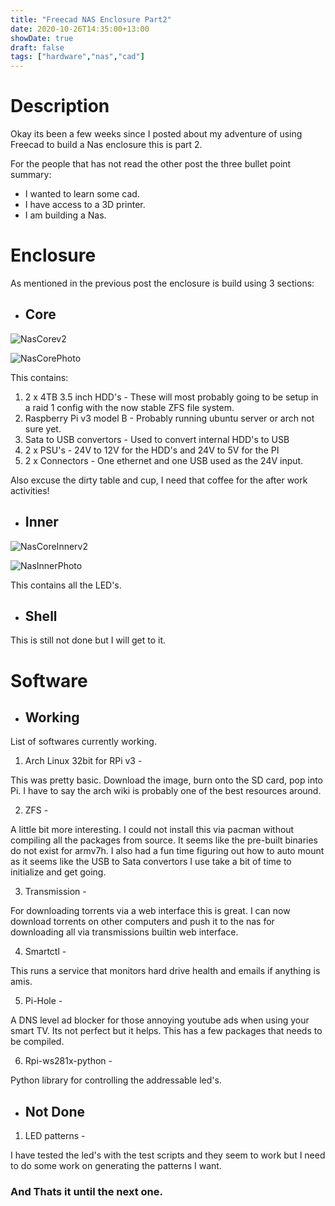 ```yaml
---
title: "Freecad NAS Enclosure Part2"
date: 2020-10-26T14:35:00+13:00
showDate: true
draft: false
tags: ["hardware","nas","cad"]
---
```


# Description

Okay its been a few weeks since I posted about my adventure of using Freecad to build a Nas enclosure this is part 2.

For the people that has not read the other post the three bullet point summary:
+ I wanted to learn some cad. 
+ I have access to a 3D printer.
+ I am building a Nas.


# Enclosure

As mentioned in the previous post the enclosure is build using 3 sections:

+ ## Core

![NasCorev2](/AkadupTinker/gallery/nas_core_v2.png)

![NasCorePhoto](/AkadupTinker/gallery/nas_core_photo.jpeg)

This contains:

1. 2 x 4TB 3.5 inch HDD's - These will most probably going to be setup in a raid 1 config with the now stable ZFS file system.
2. Raspberry Pi v3 model B - Probably running ubuntu server or arch not sure yet.
3. Sata to USB convertors - Used to convert internal HDD's to USB
4. 2 x PSU's - 24V to 12V for the HDD's and 24V to 5V for the PI
5. 2 x Connectors - One ethernet and one USB used as the 24V input.

Also excuse the dirty table and cup, I need that coffee for the after work activities!

+ ## Inner

![NasCoreInnerv2](/AkadupTinker/gallery/nas_core_inner_v2.png)

![NasInnerPhoto](/AkadupTinker/gallery/nas_inner_led_photo.jpg)

This contains all the LED's.

+ ## Shell

This is still not done but I will get to it.


# Software

+ ## Working

List of softwares currently working.

1. Arch Linux 32bit for RPi v3 -

This was pretty basic. Download the image, burn onto the SD card, pop into Pi. I have to say the arch wiki is probably one of the best resources around.

2. ZFS - 

A little bit more interesting. I could not install this via pacman without compiling all the packages from source. It seems like the pre-built binaries do not exist for armv7h. I also had a fun time figuring out how to auto mount as it seems like the USB to Sata convertors I use take a bit of time to initialize and get going.

3. Transmission - 

For downloading torrents via a web interface this is great. I can now download torrents on other computers and push it to the nas for downloading all via transmissions builtin web interface.

4. Smartctl - 

This runs a service that monitors hard drive health and emails if anything is amis.

5. Pi-Hole - 

A DNS level ad blocker for those annoying youtube ads when using your smart TV. Its not perfect but it helps. This has a few packages that needs to be compiled.

6. Rpi-ws281x-python - 

Python library for controlling the addressable led's.

+ ## Not Done

1. LED patterns - 

I have tested the led's with the test scripts and they seem to work but I need to do some work on generating the patterns I want.

### __And Thats it until the next one.__